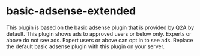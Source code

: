# basic-adsense-extended
This plugin is based on the basic adsense plugin that is provided by Q2A by default.
This plugin shows ads to approved users or below only. Experts or above do not see ads. Expert users or above can opt in to see ads.
Replace the default basic adsense plugin with this plugin on your server.
